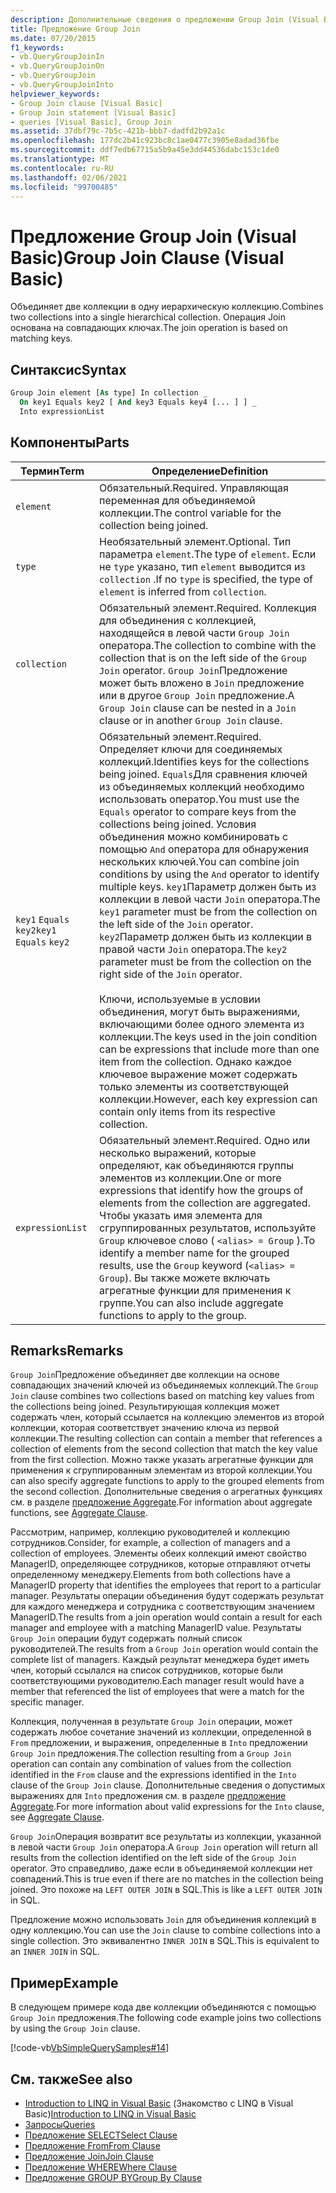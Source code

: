 ```yaml
---
description: Дополнительные сведения о предложении Group Join (Visual Basic)
title: Предложение Group Join
ms.date: 07/20/2015
f1_keywords:
- vb.QueryGroupJoinIn
- vb.QueryGroupJoinOn
- vb.QueryGroupJoin
- vb.QueryGroupJoinInto
helpviewer_keywords:
- Group Join clause [Visual Basic]
- Group Join statement [Visual Basic]
- queries [Visual Basic], Group Join
ms.assetid: 37dbf79c-7b5c-421b-bbb7-dadfd2b92a1c
ms.openlocfilehash: 177dc2b41c923bc8c1ae0477c3905e8adad36fbe
ms.sourcegitcommit: ddf7edb67715a5b9a45e3dd44536dabc153c1de0
ms.translationtype: MT
ms.contentlocale: ru-RU
ms.lasthandoff: 02/06/2021
ms.locfileid: "99700485"
---
```

# <a name="group-join-clause-visual-basic"></a><span data-ttu-id="da31e-103">Предложение Group Join (Visual Basic)</span><span class="sxs-lookup"><span data-stu-id="da31e-103">Group Join Clause (Visual Basic)</span></span>

<span data-ttu-id="da31e-104">Объединяет две коллекции в одну иерархическую коллекцию.</span><span class="sxs-lookup"><span data-stu-id="da31e-104">Combines two collections into a single hierarchical collection.</span></span> <span data-ttu-id="da31e-105">Операция Join основана на совпадающих ключах.</span><span class="sxs-lookup"><span data-stu-id="da31e-105">The join operation is based on matching keys.</span></span>  
  
## <a name="syntax"></a><span data-ttu-id="da31e-106">Синтаксис</span><span class="sxs-lookup"><span data-stu-id="da31e-106">Syntax</span></span>  
  
```vb  
Group Join element [As type] In collection _  
  On key1 Equals key2 [ And key3 Equals key4 [... ] ] _  
  Into expressionList  
```  
  
## <a name="parts"></a><span data-ttu-id="da31e-107">Компоненты</span><span class="sxs-lookup"><span data-stu-id="da31e-107">Parts</span></span>  
  
|<span data-ttu-id="da31e-108">Термин</span><span class="sxs-lookup"><span data-stu-id="da31e-108">Term</span></span>|<span data-ttu-id="da31e-109">Определение</span><span class="sxs-lookup"><span data-stu-id="da31e-109">Definition</span></span>|  
|---|---|  
|`element`|<span data-ttu-id="da31e-110">Обязательный.</span><span class="sxs-lookup"><span data-stu-id="da31e-110">Required.</span></span> <span data-ttu-id="da31e-111">Управляющая переменная для объединяемой коллекции.</span><span class="sxs-lookup"><span data-stu-id="da31e-111">The control variable for the collection being joined.</span></span>|  
|`type`|<span data-ttu-id="da31e-112">Необязательный элемент.</span><span class="sxs-lookup"><span data-stu-id="da31e-112">Optional.</span></span> <span data-ttu-id="da31e-113">Тип параметра `element`.</span><span class="sxs-lookup"><span data-stu-id="da31e-113">The type of `element`.</span></span> <span data-ttu-id="da31e-114">Если не `type` указано, тип `element` выводится из `collection` .</span><span class="sxs-lookup"><span data-stu-id="da31e-114">If no `type` is specified, the type of `element` is inferred from `collection`.</span></span>|  
|`collection`|<span data-ttu-id="da31e-115">Обязательный элемент.</span><span class="sxs-lookup"><span data-stu-id="da31e-115">Required.</span></span> <span data-ttu-id="da31e-116">Коллекция для объединения с коллекцией, находящейся в левой части `Group Join` оператора.</span><span class="sxs-lookup"><span data-stu-id="da31e-116">The collection to combine with the collection that is on the left side of the `Group Join` operator.</span></span> <span data-ttu-id="da31e-117">`Group Join`Предложение может быть вложено в `Join` предложение или в другое `Group Join` предложение.</span><span class="sxs-lookup"><span data-stu-id="da31e-117">A `Group Join` clause can be nested in a `Join` clause or in another `Group Join` clause.</span></span>|  
|<span data-ttu-id="da31e-118">`key1` `Equals` `key2`</span><span class="sxs-lookup"><span data-stu-id="da31e-118">`key1` `Equals` `key2`</span></span>|<span data-ttu-id="da31e-119">Обязательный элемент.</span><span class="sxs-lookup"><span data-stu-id="da31e-119">Required.</span></span> <span data-ttu-id="da31e-120">Определяет ключи для соединяемых коллекций.</span><span class="sxs-lookup"><span data-stu-id="da31e-120">Identifies keys for the collections being joined.</span></span> <span data-ttu-id="da31e-121">`Equals`Для сравнения ключей из объединяемых коллекций необходимо использовать оператор.</span><span class="sxs-lookup"><span data-stu-id="da31e-121">You must use the `Equals` operator to compare keys from the collections being joined.</span></span> <span data-ttu-id="da31e-122">Условия объединения можно комбинировать с помощью `And` оператора для обнаружения нескольких ключей.</span><span class="sxs-lookup"><span data-stu-id="da31e-122">You can combine join conditions by using the `And` operator to identify multiple keys.</span></span> <span data-ttu-id="da31e-123">`key1`Параметр должен быть из коллекции в левой части `Join` оператора.</span><span class="sxs-lookup"><span data-stu-id="da31e-123">The `key1` parameter must be from the collection on the left side of the `Join` operator.</span></span> <span data-ttu-id="da31e-124">`key2`Параметр должен быть из коллекции в правой части `Join` оператора.</span><span class="sxs-lookup"><span data-stu-id="da31e-124">The `key2` parameter must be from the collection on the right side of the `Join` operator.</span></span><br /><br /> <span data-ttu-id="da31e-125">Ключи, используемые в условии объединения, могут быть выражениями, включающими более одного элемента из коллекции.</span><span class="sxs-lookup"><span data-stu-id="da31e-125">The keys used in the join condition can be expressions that include more than one item from the collection.</span></span> <span data-ttu-id="da31e-126">Однако каждое ключевое выражение может содержать только элементы из соответствующей коллекции.</span><span class="sxs-lookup"><span data-stu-id="da31e-126">However, each key expression can contain only items from its respective collection.</span></span>|  
|`expressionList`|<span data-ttu-id="da31e-127">Обязательный элемент.</span><span class="sxs-lookup"><span data-stu-id="da31e-127">Required.</span></span> <span data-ttu-id="da31e-128">Одно или несколько выражений, которые определяют, как объединяются группы элементов из коллекции.</span><span class="sxs-lookup"><span data-stu-id="da31e-128">One or more expressions that identify how the groups of elements from the collection are aggregated.</span></span> <span data-ttu-id="da31e-129">Чтобы указать имя элемента для сгруппированных результатов, используйте `Group` ключевое слово ( `<alias> = Group` ).</span><span class="sxs-lookup"><span data-stu-id="da31e-129">To identify a member name for the grouped results, use the `Group` keyword (`<alias> = Group`).</span></span> <span data-ttu-id="da31e-130">Вы также можете включать агрегатные функции для применения к группе.</span><span class="sxs-lookup"><span data-stu-id="da31e-130">You can also include aggregate functions to apply to the group.</span></span>|  
  
## <a name="remarks"></a><span data-ttu-id="da31e-131">Remarks</span><span class="sxs-lookup"><span data-stu-id="da31e-131">Remarks</span></span>  

 <span data-ttu-id="da31e-132">`Group Join`Предложение объединяет две коллекции на основе совпадающих значений ключей из объединяемых коллекций.</span><span class="sxs-lookup"><span data-stu-id="da31e-132">The `Group Join` clause combines two collections based on matching key values from the collections being joined.</span></span> <span data-ttu-id="da31e-133">Результирующая коллекция может содержать член, который ссылается на коллекцию элементов из второй коллекции, которая соответствует значению ключа из первой коллекции.</span><span class="sxs-lookup"><span data-stu-id="da31e-133">The resulting collection can contain a member that references a collection of elements from the second collection that match the key value from the first collection.</span></span> <span data-ttu-id="da31e-134">Можно также указать агрегатные функции для применения к сгруппированным элементам из второй коллекции.</span><span class="sxs-lookup"><span data-stu-id="da31e-134">You can also specify aggregate functions to apply to the grouped elements from the second collection.</span></span> <span data-ttu-id="da31e-135">Дополнительные сведения о агрегатных функциях см. в разделе [предложение Aggregate](aggregate-clause.md).</span><span class="sxs-lookup"><span data-stu-id="da31e-135">For information about aggregate functions, see [Aggregate Clause](aggregate-clause.md).</span></span>  
  
 <span data-ttu-id="da31e-136">Рассмотрим, например, коллекцию руководителей и коллекцию сотрудников.</span><span class="sxs-lookup"><span data-stu-id="da31e-136">Consider, for example, a collection of managers and a collection of employees.</span></span> <span data-ttu-id="da31e-137">Элементы обеих коллекций имеют свойство ManagerID, определяющее сотрудников, которые отправляют отчеты определенному менеджеру.</span><span class="sxs-lookup"><span data-stu-id="da31e-137">Elements from both collections have a ManagerID property that identifies the employees that report to a particular manager.</span></span> <span data-ttu-id="da31e-138">Результаты операции объединения будут содержать результат для каждого менеджера и сотрудника с соответствующим значением ManagerID.</span><span class="sxs-lookup"><span data-stu-id="da31e-138">The results from a join operation would contain a result for each manager and employee with a matching ManagerID value.</span></span> <span data-ttu-id="da31e-139">Результаты `Group Join` операции будут содержать полный список руководителей.</span><span class="sxs-lookup"><span data-stu-id="da31e-139">The results from a `Group Join` operation would contain the complete list of managers.</span></span> <span data-ttu-id="da31e-140">Каждый результат менеджера будет иметь член, который ссылался на список сотрудников, которые были соответствующими руководителю.</span><span class="sxs-lookup"><span data-stu-id="da31e-140">Each manager result would have a member that referenced the list of employees that were a match for the specific manager.</span></span>  
  
 <span data-ttu-id="da31e-141">Коллекция, полученная в результате `Group Join` операции, может содержать любое сочетание значений из коллекции, определенной в `From` предложении, и выражения, определенные в `Into` предложении `Group Join` предложения.</span><span class="sxs-lookup"><span data-stu-id="da31e-141">The collection resulting from a `Group Join` operation can contain any combination of values from the collection identified in the `From` clause and the expressions identified in the `Into` clause of the `Group Join` clause.</span></span> <span data-ttu-id="da31e-142">Дополнительные сведения о допустимых выражениях для `Into` предложения см. в разделе [предложение Aggregate](aggregate-clause.md).</span><span class="sxs-lookup"><span data-stu-id="da31e-142">For more information about valid expressions for the `Into` clause, see [Aggregate Clause](aggregate-clause.md).</span></span>  
  
 <span data-ttu-id="da31e-143">`Group Join`Операция возвратит все результаты из коллекции, указанной в левой части `Group Join` оператора.</span><span class="sxs-lookup"><span data-stu-id="da31e-143">A `Group Join` operation will return all results from the collection identified on the left side of the `Group Join` operator.</span></span> <span data-ttu-id="da31e-144">Это справедливо, даже если в объединяемой коллекции нет совпадений.</span><span class="sxs-lookup"><span data-stu-id="da31e-144">This is true even if there are no matches in the collection being joined.</span></span> <span data-ttu-id="da31e-145">Это похоже на `LEFT OUTER JOIN` в SQL.</span><span class="sxs-lookup"><span data-stu-id="da31e-145">This is like a `LEFT OUTER JOIN` in SQL.</span></span>  
  
 <span data-ttu-id="da31e-146">Предложение можно использовать `Join` для объединения коллекций в одну коллекцию.</span><span class="sxs-lookup"><span data-stu-id="da31e-146">You can use the `Join` clause to combine collections into a single collection.</span></span> <span data-ttu-id="da31e-147">Это эквивалентно `INNER JOIN` в SQL.</span><span class="sxs-lookup"><span data-stu-id="da31e-147">This is equivalent to an `INNER JOIN` in SQL.</span></span>  
  
## <a name="example"></a><span data-ttu-id="da31e-148">Пример</span><span class="sxs-lookup"><span data-stu-id="da31e-148">Example</span></span>  

 <span data-ttu-id="da31e-149">В следующем примере кода две коллекции объединяются с помощью `Group Join` предложения.</span><span class="sxs-lookup"><span data-stu-id="da31e-149">The following code example joins two collections by using the `Group Join` clause.</span></span>  
  
 [!code-vb[VbSimpleQuerySamples#14](~/samples/snippets/visualbasic/VS_Snippets_VBCSharp/VbSimpleQuerySamples/VB/QuerySamples1.vb#14)]  
  
## <a name="see-also"></a><span data-ttu-id="da31e-150">См. также</span><span class="sxs-lookup"><span data-stu-id="da31e-150">See also</span></span>

- <span data-ttu-id="da31e-151">[Introduction to LINQ in Visual Basic](../../programming-guide/language-features/linq/introduction-to-linq.md) (Знакомство с LINQ в Visual Basic)</span><span class="sxs-lookup"><span data-stu-id="da31e-151">[Introduction to LINQ in Visual Basic](../../programming-guide/language-features/linq/introduction-to-linq.md)</span></span>
- [<span data-ttu-id="da31e-152">Запросы</span><span class="sxs-lookup"><span data-stu-id="da31e-152">Queries</span></span>](index.md)
- [<span data-ttu-id="da31e-153">Предложение SELECT</span><span class="sxs-lookup"><span data-stu-id="da31e-153">Select Clause</span></span>](select-clause.md)
- [<span data-ttu-id="da31e-154">Предложение From</span><span class="sxs-lookup"><span data-stu-id="da31e-154">From Clause</span></span>](from-clause.md)
- [<span data-ttu-id="da31e-155">Предложение Join</span><span class="sxs-lookup"><span data-stu-id="da31e-155">Join Clause</span></span>](join-clause.md)
- [<span data-ttu-id="da31e-156">Предложение WHERE</span><span class="sxs-lookup"><span data-stu-id="da31e-156">Where Clause</span></span>](where-clause.md)
- [<span data-ttu-id="da31e-157">Предложение GROUP BY</span><span class="sxs-lookup"><span data-stu-id="da31e-157">Group By Clause</span></span>](group-by-clause.md)
